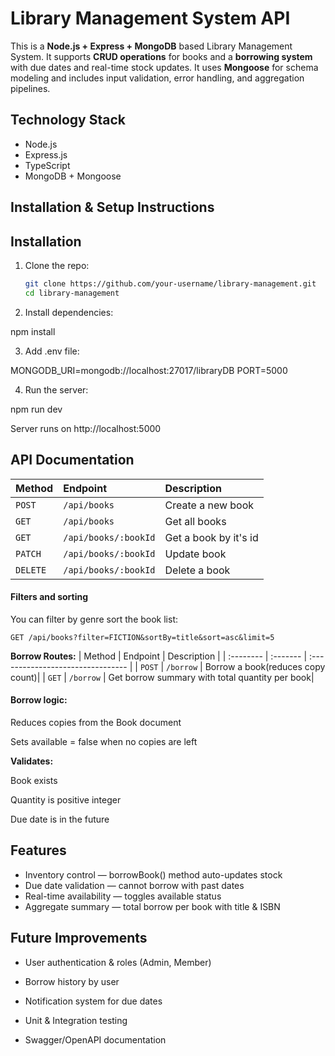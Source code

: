 # Library Management System API

This is a **Node.js + Express + MongoDB** based Library Management System. It supports **CRUD operations** for books and a **borrowing system** with due dates and real-time stock updates. It uses **Mongoose** for schema modeling and includes input validation, error handling, and aggregation pipelines.

## Technology Stack

- Node.js
- Express.js
- TypeScript
- MongoDB + Mongoose

## Installation & Setup Instructions

## Installation

1. Clone the repo:

   ```bash
   git clone https://github.com/your-username/library-management.git
   cd library-management

   ```

2. Install dependencies:

npm install

3. Add .env file:

MONGODB_URI=mongodb://localhost:27017/libraryDB
PORT=5000

4. Run the server:

npm run dev

Server runs on http://localhost:5000

## API Documentation

| Method   | Endpoint             | Description           |
| :------- | :------------------- | :-------------------- |
| `POST`   | `/api/books`         | Create a new book     |
| `GET`    | `/api/books`         | Get all books         |
| `GET`    | `/api/books/:bookId` | Get a book by it's id |
| `PATCH`  | `/api/books/:bookId` | Update book           |
| `DELETE` | `/api/books/:bookId` | Delete a book         |

#### Filters and sorting

You can filter by genre sort the book list:

```http
GET /api/books?filter=FICTION&sortBy=title&sort=asc&limit=5
```

**Borrow Routes:**
| Method | Endpoint | Description |
| :-------- | :------- | :-------------------------------- |
| `POST` | `/borrow` | Borrow a book(reduces copy count)|
| `GET` | `/borrow` | Get borrow summary with total quantity per book|

#### Borrow logic:

Reduces copies from the Book document

Sets available = false when no copies are left

**Validates:**

Book exists

Quantity is positive integer

Due date is in the future

## Features

- Inventory control — borrowBook() method auto-updates stock
- Due date validation — cannot borrow with past dates
- Real-time availability — toggles available status
- Aggregate summary — total borrow per book with title & ISBN

## Future Improvements

- User authentication & roles (Admin, Member)

- Borrow history by user

- Notification system for due dates

- Unit & Integration testing

- Swagger/OpenAPI documentation
